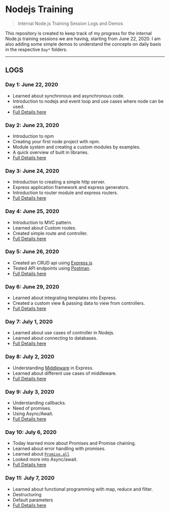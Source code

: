 # Nodejs Training

> Internal Node.js Training Session Logs and Demos

This repository is created to keep track of my progress for the internal Node.js training sessions we are having, starting from June 22, 2020. I am also adding some simple demos to understand the concepts on daily basis in the respective `Day*` folders.

---

## LOGS

### Day 1: June 22, 2020

- Learned about synchronous and asynchronous code.
- Introduction to nodejs and event loop and use cases where node can be used.
- [Full Details here](Day1/)

### Day 2: June 23, 2020

- Introduction to npm
- Creating your first node project with npm.
- Module system and creating a custom modules by examples.
- A quick overview of built in libraries.
- [Full Details here](Day2/)

### Day 3: June 24, 2020

- Introduction to creating a simple http server.
- Express application framework and express generators.
- Introduction to router module and express routers.
- [Full Details here](Day3/)

### Day 4: June 25, 2020

- Introduction to MVC pattern.
- Learned about Custom routes.
- Created simple route and controller.
- [Full Details here](Day4/)

### Day 5: June 26, 2020

- Created an CRUD api using [Express.js](https://expressjs.com/)
- Tested API endpoints using [Postman](https://www.postman.com/).
- [Full Details here](Day5/)

### Day 6: June 29, 2020

- Learned about integrating templates into Express.
- Created a custom view & passing data to view from controllers.
- [Full Details here](Day6/)

### Day 7: July 1, 2020

- Learned about use cases of controller in Nodejs.
- Learned about connecting to databases.
- [Full Details here](Day7/)

### Day 8: July 2, 2020

- Understanding [Middleware](https://expressjs.com/en/guide/using-middleware.html) in Express.
- Learned about different use cases of middleware.
- [Full Details here](Day8/)

### Day 9: July 3, 2020

- Understanding callbacks.
- Need of promises.
- Using Async/Await.
- [Full Details here](Day9/)

### Day 10: July 6, 2020

- Today learned more about Promises and Promise chaining.
- Learned about error handling with promises.
- Learned about [`Promise.all`](https://developer.mozilla.org/en-US/docs/Web/JavaScript/Reference/Global_Objects/Promise/all)
- Looked more into Async/await.
- [Full Details here](Day10/)

### Day 11: July 7, 2020

- Learned about functional programming with map, reduce and filter.
- Destructuring
- Default parameters
- [Full Details here](Day11/)
